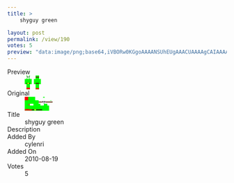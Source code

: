 ```yaml
---
title: >
    shyguy green

layout: post
permalink: /view/190
votes: 5
preview: "data:image/png;base64,iVBORw0KGgoAAAANSUhEUgAAACUAAAAgCAIAAAAaMSbnAAAABnRSTlMA/wD/AP5AXyvrAAAA/klEQVRIie2WvRHCMAyFnxzocHqyAQUswBx0LMICMAxzsADsEAYIDceBKPJnOzE4xAQKf+fCUSS9OLZ1IuYHSggCAIMVCwFg1D4vyMObqOGmB4PB5dC1vaDpMZhAIiqMQhCB/EqOtCdmijQDCeDOIKdc67nlxcmmBxS7yebcF6Selyy7tDpJOXHK1fW8xDK+llTzWMYuYo5Q8z6k57SyJNMEXu8Ddd0eQ9umYaObd3+CXtALejVavV4mALA/jivLanEDcEjhQh7eRA0fen1D17OWev1Ww5rrg/7l2wS9oPfPelo9Y1tf668FNfvdPrh87k//5247a3XauOVyCX8CXjde+0GxzGUAAAAASUVORK5CYII="
---
```

<dl class="side-by-side">
<dt>Preview</dt>
<dd>
    <img class="preview" src="data:image/png;base64,iVBORw0KGgoAAAANSUhEUgAAACUAAAAgCAIAAAAaMSbnAAAABnRSTlMA/wD/AP5AXyvrAAAA/klEQVRIie2WvRHCMAyFnxzocHqyAQUswBx0LMICMAxzsADsEAYIDceBKPJnOzE4xAQKf+fCUSS9OLZ1IuYHSggCAIMVCwFg1D4vyMObqOGmB4PB5dC1vaDpMZhAIiqMQhCB/EqOtCdmijQDCeDOIKdc67nlxcmmBxS7yebcF6Selyy7tDpJOXHK1fW8xDK+llTzWMYuYo5Q8z6k57SyJNMEXu8Ddd0eQ9umYaObd3+CXtALejVavV4mALA/jivLanEDcEjhQh7eRA0fen1D17OWev1Ww5rrg/7l2wS9oPfPelo9Y1tf668FNfvdPrh87k//5247a3XauOVyCX8CXjde+0GxzGUAAAAASUVORK5CYII=">
</dd>
<dt>Original</dt>
<dd>
    <img class="preview" src="data:image/png;base64,iVBORw0KGgoAAAANSUhEUgAAAEAAAAAgCAYAAACinX6EAAAA10lEQVR42u3Y0Q2DIBAGYHzoEI7QxA26SudxVF54YwCvsS2KRLk0cNYLP+ZPMFHifUEkGjKGcik+ajaZMZUAyI2raAZINAAAAAAAaBqgQomnAFHS6u0jFAC8K56mNSUI2mbAt1DqOrMAzP3goh7gOeQTCk4Bwjl3PxcVAJ+1egWIz9UDcBPUe0+5NPEVcM5RyPzEUb+dz6C1luKctg8Yx/sm4qCl4wMAAADQtQj+fZEFAAAAAAAAAAAA4j9HrwrAFc7l0e/HutsmR9dxAYA0QLrX/zXaX4EXLvrHcAhuLNoAAAAASUVORK5CYII=">
</dd>
<dt>Title</dt>
<dd>shyguy green</dd>
<dt>Description</dt>
<dd></dd>
<dt>Added By</dt>
<dd>cylenri</dd>
<dt>Added On</dt>
<dd>2010-08-19</dd>
<dt>Votes</dt>
<dd>5</dd>
</dl>
